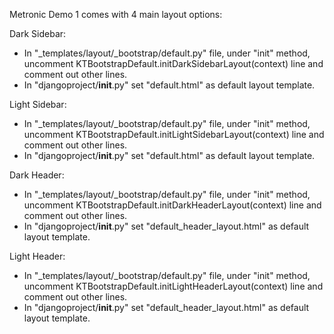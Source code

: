Metronic Demo 1 comes with 4 main layout options:

Dark Sidebar:
- In "_templates/layout/_bootstrap/default.py" file, under "init" method, uncomment KTBootstrapDefault.initDarkSidebarLayout(context) line and comment out other lines.
- In "djangoproject/__init__.py" set "default.html" as default layout template.

Light Sidebar:
- In "_templates/layout/_bootstrap/default.py" file, under "init" method, uncomment KTBootstrapDefault.initLightSidebarLayout(context) line and comment out other lines.
- In "djangoproject/__init__.py" set "default.html" as default layout template.

Dark Header:
- In "_templates/layout/_bootstrap/default.py" file, under "init" method, uncomment KTBootstrapDefault.initDarkHeaderLayout(context) line and comment out other lines.
- In "djangoproject/__init__.py" set "default_header_layout.html" as default layout template.

Light Header:
- In "_templates/layout/_bootstrap/default.py" file, under "init" method, uncomment KTBootstrapDefault.initLightHeaderLayout(context) line and comment out other lines.
- In "djangoproject/__init__.py" set "default_header_layout.html" as default layout template.